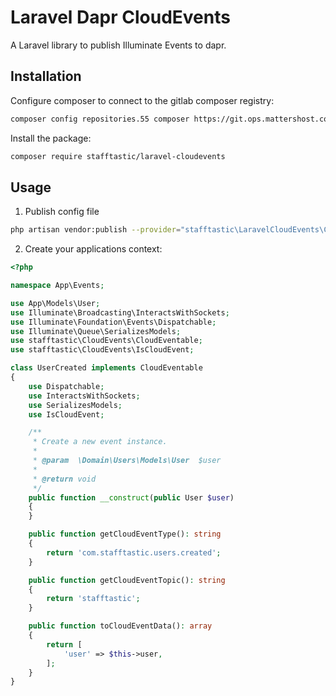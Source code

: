 # Laravel Dapr CloudEvents
A Laravel library to publish Illuminate Events to dapr.

## Installation
Configure composer to connect to the gitlab composer registry:
```bash
composer config repositories.55 composer https://git.ops.mattershost.com/api/v4/group/55/-/packages/composer/
```

Install the package:
```bash
composer require stafftastic/laravel-cloudevents
```

## Usage
1. Publish config file
```bash
php artisan vendor:publish --provider="stafftastic\LaravelCloudEvents\CloudEventServiceProvider"
```

2. Create your applications context:
```php
<?php

namespace App\Events;

use App\Models\User;
use Illuminate\Broadcasting\InteractsWithSockets;
use Illuminate\Foundation\Events\Dispatchable;
use Illuminate\Queue\SerializesModels;
use stafftastic\CloudEvents\CloudEventable;
use stafftastic\CloudEvents\IsCloudEvent;

class UserCreated implements CloudEventable
{
    use Dispatchable;
    use InteractsWithSockets;
    use SerializesModels;
    use IsCloudEvent;

    /**
     * Create a new event instance.
     *
     * @param  \Domain\Users\Models\User  $user
     *
     * @return void
     */
    public function __construct(public User $user)
    {
    }

    public function getCloudEventType(): string
    {
        return 'com.stafftastic.users.created';
    }

    public function getCloudEventTopic(): string
    {
        return 'stafftastic';
    }

    public function toCloudEventData(): array
    {
        return [
            'user' => $this->user,
        ];
    }
}
```
